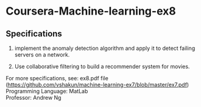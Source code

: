 # Coursera-Machine-learning-ex8

## Specifications

1. implement the anomaly detection algorithm and apply it to detect failing servers on a network. 

2. Use collaborative filtering to build a recommender system for movies.


For more specifications, see: ex8.pdf file (https://github.com/vshakun/machine-learning-ex7/blob/master/ex7.pdf)
Programming Language: MatLab <br/>
Professor: Andrew Ng 